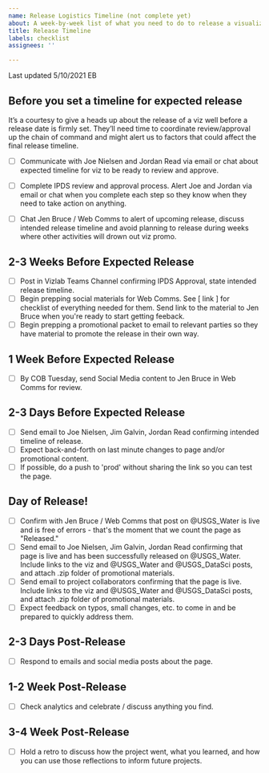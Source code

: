 ```yaml
---
name: Release Logistics Timeline (not complete yet)
about: A week-by-week list of what you need to do to release a visualization.
title: Release Timeline
labels: checklist
assignees: ''

---
```


Last updated 5/10/2021 EB

## Before you set a timeline for expected release
It’s a courtesy to give a heads up about the release of a viz well before a release date is firmly set. They’ll need time to coordinate review/approval up the chain of command and might alert us to factors that could affect the final release timeline. 
- [ ] Communicate with Joe Nielsen and Jordan Read via email or chat about expected timeline for viz to be ready to review and approve.
- [ ] Complete IPDS review and approval process. Alert Joe and Jordan via email or chat when you complete each step so they know when they need to take action on anything. 
- [ ] Chat Jen Bruce / Web Comms to alert of upcoming release, discuss intended release timeline and avoid planning to release during weeks where other activities will drown out viz promo. 


## 2-3 Weeks Before Expected Release
- [ ] Post in Vizlab Teams Channel confirming IPDS Approval, state intended release timeline.
- [ ] Begin prepping social materials for Web Comms. See [ link ] for checklist of everything needed for them. Send link to the material to Jen Bruce when you're ready to start getting feeback. 
- [ ] Begin prepping a promotional packet to email to relevant parties so they have material to promote the release in their own way. 

## 1 Week Before Expected Release
- [ ] By COB Tuesday, send Social Media content to Jen Bruce in Web Comms for review.


## 2-3 Days Before Expected Release
- [ ] Send email to Joe Nielsen, Jim Galvin, Jordan Read confirming intended timeline of release.
- [ ] Expect back-and-forth on last minute changes to page and/or promotional content. 
- [ ] If possible, do a push to 'prod' without sharing the link so you can test the page.

## Day of Release!
- [ ] Confirm with Jen Bruce / Web Comms that post on @USGS_Water is live and is free of errors - that's the moment that we count the page as "Released."
- [ ] Send email to Joe Nielsen, Jim Galvin, Jordan Read confirming that page is live and has been successfully released on @USGS_Water.  Include links to the viz and @USGS_Water and @USGS_DataSci posts, and attach .zip folder of promotional materials. 
- [ ] Send email to project collaborators confirming that the page is live.  Include links to the viz and @USGS_Water and @USGS_DataSci posts, and attach .zip folder of promotional materials. 
- [ ] Expect feedback on typos, small changes, etc. to come in and be prepared to quickly address them. 

## 2-3 Days Post-Release
- [ ] Respond to emails and social media posts about the page.

## 1-2 Week Post-Release
- [ ] Check analytics and celebrate / discuss anything you find. 

## 3-4 Week Post-Release
- [ ] Hold a retro to discuss how the project went, what you learned, and how you can use those reflections to inform future projects.
